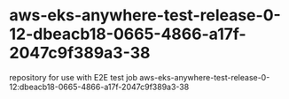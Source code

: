 # aws-eks-anywhere-test-release-0-12-dbeacb18-0665-4866-a17f-2047c9f389a3-38
repository for use with E2E test job aws-eks-anywhere-test-release-0-12:dbeacb18-0665-4866-a17f-2047c9f389a3-38
